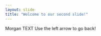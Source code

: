 ```yaml
---
layout: slide
title: "Welcome to our second slide!"
---
```

Morgan TEXT
Use the left arrow to go back!
